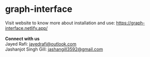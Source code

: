 # graph-interface
Visit website to know more about installation and use: https://graph-interface.netlify.app/
<br/>
<br/>
<strong>Connect with us</strong>
<br/>
Jayed Rafi: jayedrafi@outlook.com<br/>
Jashanjot Singh Gill: jashangill3592@gmail.com
